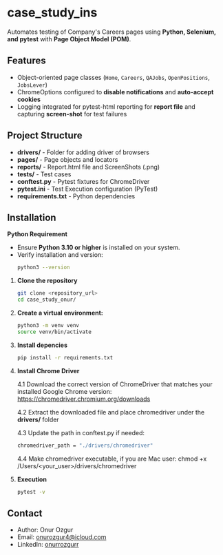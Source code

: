 # case_study_ins

Automates testing of Company's Careers pages using **Python, Selenium, and pytest** with **Page Object Model (POM)**.

## Features
- Object-oriented page classes (`Home`, `Careers`, `QAJobs`, `OpenPositions`, `JobsLever`)
- ChromeOptions configured to **disable notifications** and **auto-accept cookies**
- Logging integrated for pytest-html reporting for **report file** and capturing **screen-shot** for test failures


## Project Structure
- **drivers/** - Folder for adding driver of browsers
- **pages/** - Page objects and locators
- **reports/** - Report.html file and ScreenShots (.png)
- **tests/** - Test cases
- **conftest.py** - Pytest fixtures for ChromeDriver
- **pytest.ini** - Test Execution configuration (PyTest)
- **requirements.txt** - Python dependencies

## Installation
**Python Requirement**
- Ensure **Python 3.10 or higher** is installed on your system.
- Verify installation and version:
    ```bash
    python3 --version
    ```

1. **Clone the repository**
    ```bash
    git clone <repository_url>
    cd case_study_onur/
    ```

2. **Create a virtual environment:**
    ```bash
    python3 -m venv venv
    source venv/bin/activate
    ```

3. **Install depencies**
    ```bash
    pip install -r requirements.txt
    ```

4. **Install Chrome Driver**

    4.1 Download the correct version of ChromeDriver that matches your installed Google Chrome version: https://chromedriver.chromium.org/downloads
    
    4.2 Extract the downloaded file and place chromedriver under the **drivers/** folder

    4.3 Update the path in conftest.py if needed:     
    ```bash
    chromedriver_path = "./drivers/chromedriver"
    ```

    4.4 Make chromedriver executable, if you are Mac user: 
    chmod +x /Users/<your_user>/drivers/chromedriver

5. **Execution**
    ```bash
    pytest -v
    ```

## Contact
- Author: Onur Ozgur
- Email: onurozgur4@icloud.com
- LinkedIn: [onurrozgurr](https://www.linkedin.com/in/onurrozgurr/)